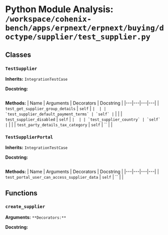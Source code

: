 # Python Module Analysis: `/workspace/cohenix-bench/apps/erpnext/erpnext/buying/doctype/supplier/test_supplier.py`

## Classes

### `TestSupplier`
**Inherits:** `IntegrationTestCase`


**Docstring:**
```

```

**Methods:**
| Name | Arguments | Decorators | Docstring |
|---|---|---|---|
| `test_get_supplier_group_details` | `self` | `` |  |
| `test_supplier_default_payment_terms` | `self` | `` |  |
| `test_supplier_disabled` | `self` | `` |  |
| `test_supplier_country` | `self` | `` |  |
| `test_party_details_tax_category` | `self` | `` |  |


### `TestSupplierPortal`
**Inherits:** `IntegrationTestCase`


**Docstring:**
```

```

**Methods:**
| Name | Arguments | Decorators | Docstring |
|---|---|---|---|
| `test_portal_user_can_access_supplier_data` | `self` | `` |  |





## Functions

### `create_supplier`
**Arguments:** ``
**Decorators:** ``

**Docstring:**
```

```

